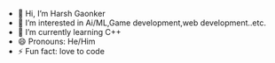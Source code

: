 - 👋 Hi, I’m Harsh Gaonker
- 👀 I’m interested in Ai/ML,Game development,web development..etc.
- 🌱 I’m currently learning C++
- 😄 Pronouns: He/Him
- ⚡ Fun fact: love to code

<!---
HarshF40/HarshF40 is a ✨ special ✨ repository because its `README.md` (this file) appears on your GitHub profile.
You can click the Preview link to take a look at your changes.
--->
